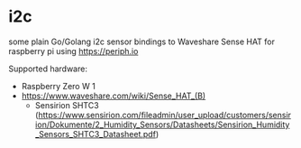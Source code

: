 # i2c
some plain Go/Golang i2c sensor bindings to Waveshare Sense HAT for raspberry pi using https://periph.io 

Supported hardware:
* Raspberry Zero W 1
* https://www.waveshare.com/wiki/Sense_HAT_(B)
  * Sensirion SHTC3 (https://www.sensirion.com/fileadmin/user_upload/customers/sensirion/Dokumente/2_Humidity_Sensors/Datasheets/Sensirion_Humidity_Sensors_SHTC3_Datasheet.pdf)
